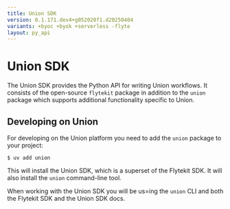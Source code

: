 ```yaml
---
title: Union SDK
version: 0.1.171.dev4+g052020f1.d20250404
variants: +byoc +byok +serverless -flyte
layout: py_api
---
```


# Union SDK

The Union SDK provides the Python API for writing Union workflows. It consists
of the open-source `flytekit` package in addition to the `union` package which
supports additional functionality specific to Union.

## Developing on Union

For developing on the Union platform you need to add the `union` package to your
project:

```shell
$ uv add union
```

This will install the Union SDK, which is a superset of the Flytekit SDK.
It will also install the `union` command-line tool.

When working with the Union SDK you will be us=ing the `union` CLI and both the
Flytekit SDK and the Union SDK docs.


